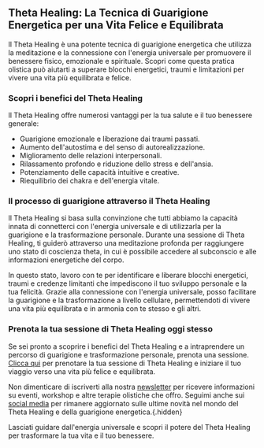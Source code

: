 ## Theta Healing: La Tecnica di Guarigione Energetica per una Vita Felice e Equilibrata

Il Theta Healing è una potente tecnica di guarigione energetica che utilizza la meditazione e la connessione con l'energia universale per promuovere il benessere fisico, emozionale e spirituale. Scopri come questa pratica olistica può aiutarti a superare blocchi energetici, traumi e limitazioni per vivere una vita più equilibrata e felice.

### Scopri i benefici del Theta Healing

Il Theta Healing offre numerosi vantaggi per la tua salute e il tuo benessere generale:

- Guarigione emozionale e liberazione dai traumi passati.
- Aumento dell'autostima e del senso di autorealizzazione.
- Miglioramento delle relazioni interpersonali.
- Rilassamento profondo e riduzione dello stress e dell'ansia.
- Potenziamento delle capacità intuitive e creative.
- Riequilibrio dei chakra e dell'energia vitale.

### Il processo di guarigione attraverso il Theta Healing

Il Theta Healing si basa sulla convinzione che tutti abbiamo la capacità innata di connetterci con l'energia universale e di utilizzarla per la guarigione e la trasformazione personale. Durante una sessione di Theta Healing, ti guiderò attraverso una meditazione profonda per raggiungere uno stato di coscienza theta, in cui è possibile accedere al subconscio e alle informazioni energetiche del corpo.

In questo stato, lavoro con te per identificare e liberare blocchi energetici, traumi e credenze limitanti che impediscono il tuo sviluppo personale e la tua felicità. Grazie alla connessione con l'energia universale, posso facilitare la guarigione e la trasformazione a livello cellulare, permettendoti di vivere una vita più equilibrata e in armonia con te stesso e gli altri.

### Prenota la tua sessione di Theta Healing oggi stesso

Se sei pronto a scoprire i benefici del Theta Healing e a intraprendere un percorso di guarigione e trasformazione personale, prenota una sessione. [Clicca qui](/contatto) per prenotare la tua sessione di Theta Healing e iniziare il tuo viaggio verso una vita più felice e equilibrata.

Non dimenticare di iscriverti alla nostra [newsletter](link-iscrizione) per ricevere informazioni su eventi, workshop e altre terapie olistiche che offro. Seguimi anche sui [social media](link-social) per rimanere aggiornato sulle ultime novità nel mondo del Theta Healing e della guarigione energetica.{.hidden}

Lasciati guidare dall'energia universale e scopri il potere del Theta Healing per trasformare la tua vita e il tuo benessere.
